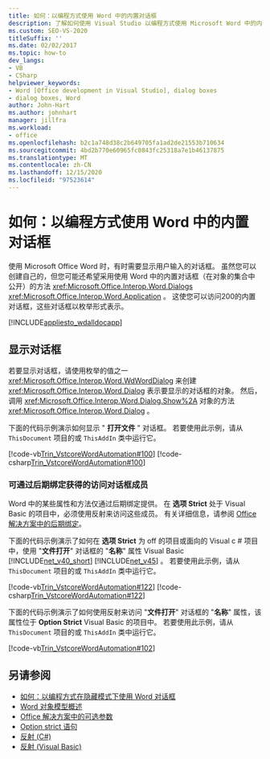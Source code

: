 ```yaml
---
title: 如何：以编程方式使用 Word 中的内置对话框
description: 了解如何使用 Visual Studio 以编程方式使用 Microsoft Word 中的内置对话框。
ms.custom: SEO-VS-2020
titleSuffix: ''
ms.date: 02/02/2017
ms.topic: how-to
dev_langs:
- VB
- CSharp
helpviewer_keywords:
- Word [Office development in Visual Studio], dialog boxes
- dialog boxes, Word
author: John-Hart
ms.author: johnhart
manager: jillfra
ms.workload:
- office
ms.openlocfilehash: b2c1a748d38c2b649705fa1ad2de21553b710634
ms.sourcegitcommit: 4bd2b770e60965fc0843fc25318a7e1b46137875
ms.translationtype: MT
ms.contentlocale: zh-CN
ms.lasthandoff: 12/15/2020
ms.locfileid: "97523614"
---
```

# <a name="how-to-programmatically-use-built-in-dialog-boxes-in-word"></a>如何：以编程方式使用 Word 中的内置对话框
  使用 Microsoft Office Word 时，有时需要显示用户输入的对话框。 虽然您可以创建自己的，但您可能还希望采用使用 Word 中的内置对话框（在对象的集合中公开）的方法 <xref:Microsoft.Office.Interop.Word.Dialogs> <xref:Microsoft.Office.Interop.Word.Application> 。 这使您可以访问200的内置对话框，这些对话框以枚举形式表示。

 [!INCLUDE[appliesto_wdalldocapp](../vsto/includes/appliesto-wdalldocapp-md.md)]

## <a name="display-dialog-boxes"></a>显示对话框
 若要显示对话框，请使用枚举的值之一 <xref:Microsoft.Office.Interop.Word.WdWordDialog> 来创建 <xref:Microsoft.Office.Interop.Word.Dialog> 表示要显示的对话框的对象。 然后，调用 <xref:Microsoft.Office.Interop.Word.Dialog.Show%2A> 对象的方法 <xref:Microsoft.Office.Interop.Word.Dialog> 。

 下面的代码示例演示如何显示 " **打开文件** " 对话框。 若要使用此示例，请从 `ThisDocument` 项目的或 `ThisAddIn` 类中运行它。

 [!code-vb[Trin_VstcoreWordAutomation#100](../vsto/codesnippet/VisualBasic/Trin_VstcoreWordAutomationVB/ThisDocument.vb#100)]
 [!code-csharp[Trin_VstcoreWordAutomation#100](../vsto/codesnippet/CSharp/Trin_VstcoreWordAutomationCS/ThisDocument.cs#100)]

### <a name="access-dialog-box-members-that-are-available-through-late-binding"></a>可通过后期绑定获得的访问对话框成员
 Word 中的某些属性和方法仅通过后期绑定提供。 在 **选项 Strict** 处于 Visual Basic 的项目中，必须使用反射来访问这些成员。 有关详细信息，请参阅 [Office 解决方案中的后期绑定](../vsto/late-binding-in-office-solutions.md)。

 下面的代码示例演示了如何在 **选项 Strict** 为 off 的项目或面向的 Visual c # 项目中，使用 "**文件打开**" 对话框的 "**名称**" 属性 Visual Basic [!INCLUDE[net_v40_short](../sharepoint/includes/net-v40-short-md.md)] [!INCLUDE[net_v45](../vsto/includes/net-v45-md.md)] 。 若要使用此示例，请从 `ThisDocument` 项目的或 `ThisAddIn` 类中运行它。

 [!code-vb[Trin_VstcoreWordAutomation#122](../vsto/codesnippet/VisualBasic/Trin_VstcoreWordAutomationVB/ThisDocument.vb#122)]
 [!code-csharp[Trin_VstcoreWordAutomation#122](../vsto/codesnippet/CSharp/Trin_VstcoreWordAutomationCS/ThisDocument.cs#122)]

 下面的代码示例演示了如何使用反射来访问 "**文件打开**" 对话框的 "**名称**" 属性，该属性位于 **Option Strict** Visual Basic 的项目中。 若要使用此示例，请从 `ThisDocument` 项目的或 `ThisAddIn` 类中运行它。

 [!code-vb[Trin_VstcoreWordAutomation#102](../vsto/codesnippet/VisualBasic/Trin_VstcoreWordAutomationVB/ThisDocument.vb#102)]

## <a name="see-also"></a>另请参阅
- [如何：以编程方式在隐藏模式下使用 Word 对话框](../vsto/how-to-programmatically-use-word-dialog-boxes-in-hidden-mode.md)
- [Word 对象模型概述](../vsto/word-object-model-overview.md)
- [Office 解决方案中的可选参数](../vsto/optional-parameters-in-office-solutions.md)
- [Option strict 语句](/dotnet/visual-basic/language-reference/statements/option-strict-statement)
- [反射 (C#)](/dotnet/csharp/programming-guide/concepts/reflection)
- [反射 (Visual Basic)](/dotnet/visual-basic/programming-guide/concepts/reflection)
